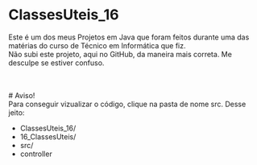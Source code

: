 # ClassesUteis_16
Este é um dos meus Projetos em Java que foram feitos durante uma das matérias do curso de Técnico em Informática que fiz. <br/>
Não subi este projeto, aqui no GitHub, da maneira mais correta. Me desculpe se estiver confuso.

<br/>

<br/>
# Aviso!
<br/>
Para conseguir vizualizar o código, clique na pasta de nome src. Desse jeito:

- ClassesUteis_16/
- 16_ClassesUteis/
- src/
- controller

